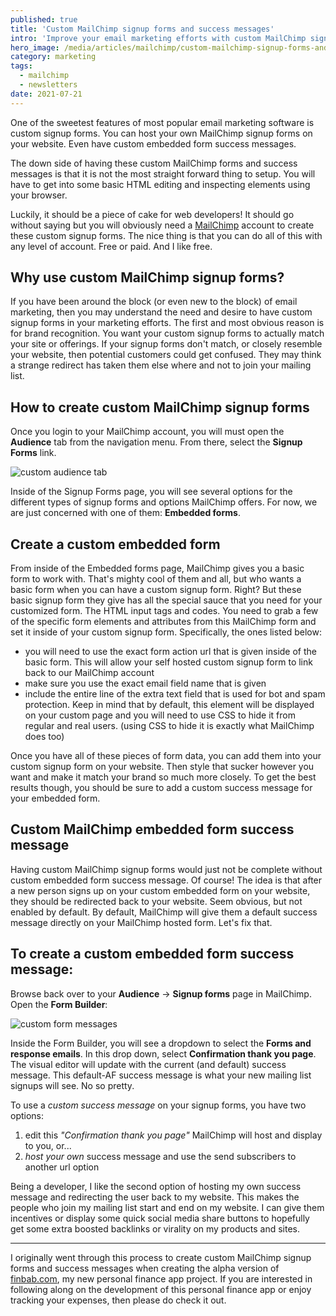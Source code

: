 ```yaml
---
published: true
title: 'Custom MailChimp signup forms and success messages'
intro: 'Improve your email marketing efforts with custom MailChimp signup forms? Yes please!'
hero_image: /media/articles/mailchimp/custom-mailchimp-signup-forms-and-success-messages-3.jpg
category: marketing
tags:
  - mailchimp
  - newsletters
date: 2021-07-21
---
```


One of the sweetest features of most popular email marketing software is custom signup forms. You can host your own MailChimp signup forms on your website. Even have custom embedded form success messages.

The down side of having these custom MailChimp forms and success messages is that it is not the most straight forward thing to setup. You will have to get into some basic HTML editing and inspecting elements using your browser.

Luckily, it should be a piece of cake for web developers! It should go without saying but you will obviously need a [MailChimp](/articles/tag/mailchimp) account to create these custom signup forms. The nice thing is that you can do all of this with any level of account. Free or paid. And I like free.

## Why use custom MailChimp signup forms?

If you have been around the block (or even new to the block) of email marketing, then you may understand the need and desire to have custom signup forms in your marketing efforts. The first and most obvious reason is for brand recognition. You want your custom signup forms to actually match your site or offerings. If your signup forms don't match, or closely resemble your website, then potential customers could get confused. They may think a strange redirect has taken them else where and not to join your mailing list.

## How to create custom MailChimp signup forms

Once you login to your MailChimp account, you will must open the **Audience** tab from the navigation menu. From there, select the  **Signup Forms** link.

![custom audience tab](/media/articles/mailchimp/custom-mailchimp-signup-form-browse-to-the-audience-tab-1024x547.jpg)

Inside of the Signup Forms page, you will see several options for the different types of signup forms and options MailChimp offers. For now, we are just concerned with one of them: **Embedded forms**.

## Create a custom embedded form

From inside of the Embedded forms page, MailChimp gives you a basic form to work with. That's mighty cool of them and all, but who wants a basic form when you can have a custom signup form. Right? But these basic signup form they give has all the special sauce that you need for your customized form. The HTML input tags and codes. You need to grab a few of the specific form elements and attributes from this MailChimp form and set it inside of your custom signup form. Specifically, the ones listed below:

- you will need to use the exact form action url that is given inside of the basic form. This will allow your self hosted custom signup form to link back to our MailChimp account
- make sure you use the exact email field name that is given
- include the entire line of the extra text field that is used for bot and spam protection. Keep in mind that by default, this element will be displayed on your custom page and you will need to use CSS to hide it from regular and real users. (using CSS to hide it is exactly what MailChimp does too)

Once you have all of these pieces of form data, you can add them into your custom signup form on your website. Then style that sucker however you want and make it match your brand so much more closely. To get the best results though, you should be sure to add a custom success message for your embedded form.


## Custom MailChimp embedded form success message

Having custom MailChimp signup forms would just not be complete without custom embedded form success message. Of course! The idea is that after a new person signs up on your custom embedded form on your website, they should be redirected back to your website. Seem obvious, but not enabled by default. By default, MailChimp will give them a default success message directly on your MailChimp hosted form. Let's fix that.

## To create a custom embedded form success message:

Browse back over to your **Audience** -> **Signup forms** page in MailChimp. Open the **Form Builder**:

![custom form messages](/media/articles/mailchimp/custom-mailchimp-signup-form-custom-success-message-1024x634.jpg)

Inside the Form Builder, you will see a dropdown to select the **Forms and response emails**. In this drop down, select **Confirmation thank you page**. The visual editor will update with the current (and default) success message. This default-AF success message is what your new mailing list signups will see. No so pretty.

To use a _custom success message_ on your signup forms, you have two options:

1. edit this _"Confirmation thank you page"_ MailChimp will host and display to you, or...
2. _host your own_ success message and use the send subscribers to another url option

Being a developer, I like the second option of hosting my own success message and redirecting the user back to my website. This makes the people who join my mailing list start and end on my website. I can give them incentives or display some quick social media share buttons to hopefully get some extra boosted backlinks or virality on my products and sites.

---

I originally went through this process to create custom MailChimp signup forms and success messages when creating the alpha version of [finbab.com](https://finbab.com), my new personal finance app project. If you are interested in following along on the development of this personal finance app or enjoy tracking your expenses, then please do check it out.